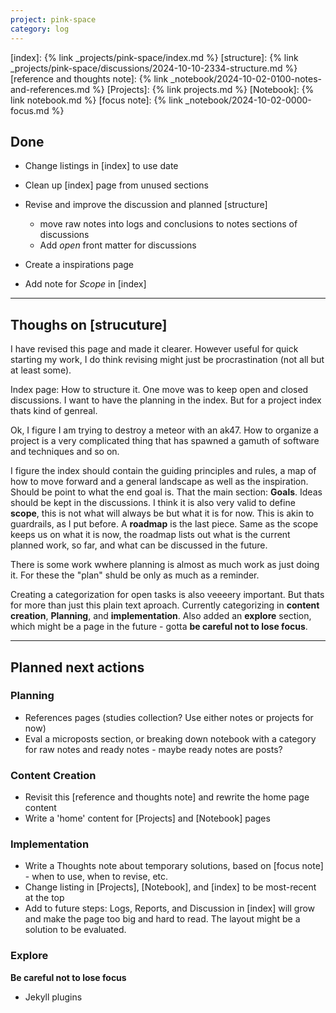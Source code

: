 ```yaml
---
project: pink-space
category: log
---
```

[index]: {% link _projects/pink-space/index.md %}
[structure]: {% link _projects/pink-space/discussions/2024-10-10-2334-structure.md %}
[reference and thoughts note]: {% link _notebook/2024-10-02-0100-notes-and-references.md %}
[Projects]: {% link projects.md %}
[Notebook]: {% link notebook.md %}
[focus note]: {% link _notebook/2024-10-02-0000-focus.md %}


## Done

* Change listings in [index] to use date
* Clean up [index] page from unused sections
* Revise and improve the discussion and planned [structure]
    * move raw notes into logs and conclusions to notes sections of discussions
    * Add *open* front matter for discussions

* Create a inspirations page
* Add note for *Scope* in [index]

---

## Thoughs on [strucuture]

I have revised this page and made it clearer. However useful for quick starting my work, I do think revising might just be procrastination (not all but at least some).

Index page: How to structure it. One move was to keep open and closed discussions. I want to have the planning in the index. But for a project index thats kind of genreal.

Ok, I figure I am trying to destroy a meteor with an ak47. How to organize a project is a very complicated thing that has spawned a gamuth of software and techniques and so on.

I figure the index should contain the guiding principles and rules, a map of how to move forward and a general landscape as well as the inspiration. Should be point to what the end goal is. That the main section: **Goals**. Ideas should be kept in the discussions. I think it is also very valid to define **scope**, this is not what will always be but what it is for now. This is akin to guardrails, as I put before. A **roadmap** is the last piece. Same as the scope keeps us on what it is now, the roadmap lists out what is the current planned work, so far, and what can be discussed in the future.

There is some work wwhere planning is almost as much work as just doing it. For these the "plan" shuld be only as much as a reminder.

Creating a categorization for open tasks is also veeeery important. But thats for more than just this plain text aproach.
Currently categorizing in **content creation**, **Planning**, and **implementation**. Also added an **explore** section, which might be a page in the future - gotta **be careful not to lose focus**.

---

## Planned next actions

### Planning

* References pages (studies collection? Use either notes or projects for now)
* Eval a microposts section, or breaking down notebook with a category for raw notes and ready notes - maybe ready notes are posts?

### Content Creation

* Revisit this [reference and thoughts note] and rewrite the home page content
* Write a 'home' content for [Projects] and [Notebook] pages

### Implementation

* Write a Thoughts note about temporary solutions, based on [focus note] - when to use, when to revise, etc.
* Change listing in [Projects], [Notebook], and [index] to be most-recent at the top
* Add to future steps: Logs, Reports, and Discussion in [index] will grow and make the page too big and hard to read. The layout might be a solution to be evaluated.

### Explore

**Be careful not to lose focus**

* Jekyll plugins
